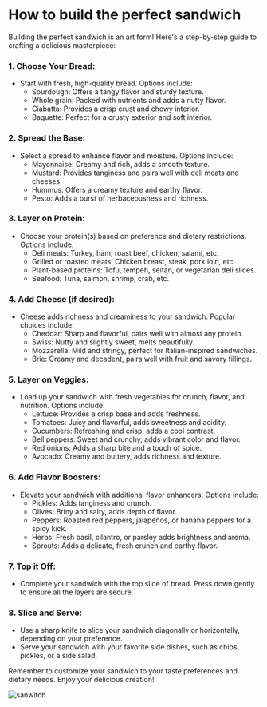 # How to build the perfect sandwich
Building the perfect sandwich is an art form! Here's a step-by-step guide to crafting a delicious masterpiece:

### 1. **Choose Your Bread**:
- Start with fresh, high-quality bread. Options include:
  - Sourdough: Offers a tangy flavor and sturdy texture.
  - Whole grain: Packed with nutrients and adds a nutty flavor.
  - Ciabatta: Provides a crisp crust and chewy interior.
  - Baguette: Perfect for a crusty exterior and soft interior.

### 2. **Spread the Base**:
- Select a spread to enhance flavor and moisture. Options include:
  - Mayonnaise: Creamy and rich, adds a smooth texture.
  - Mustard: Provides tanginess and pairs well with deli meats and cheeses.
  - Hummus: Offers a creamy texture and earthy flavor.
  - Pesto: Adds a burst of herbaceousness and richness.

### 3. **Layer on Protein**:
- Choose your protein(s) based on preference and dietary restrictions. Options include:
  - Deli meats: Turkey, ham, roast beef, chicken, salami, etc.
  - Grilled or roasted meats: Chicken breast, steak, pork loin, etc.
  - Plant-based proteins: Tofu, tempeh, seitan, or vegetarian deli slices.
  - Seafood: Tuna, salmon, shrimp, crab, etc.

### 4. **Add Cheese (if desired)**:
- Cheese adds richness and creaminess to your sandwich. Popular choices include:
  - Cheddar: Sharp and flavorful, pairs well with almost any protein.
  - Swiss: Nutty and slightly sweet, melts beautifully.
  - Mozzarella: Mild and stringy, perfect for Italian-inspired sandwiches.
  - Brie: Creamy and decadent, pairs well with fruit and savory fillings.

### 5. **Layer on Veggies**:
- Load up your sandwich with fresh vegetables for crunch, flavor, and nutrition. Options include:
  - Lettuce: Provides a crisp base and adds freshness.
  - Tomatoes: Juicy and flavorful, adds sweetness and acidity.
  - Cucumbers: Refreshing and crisp, adds a cool contrast.
  - Bell peppers: Sweet and crunchy, adds vibrant color and flavor.
  - Red onions: Adds a sharp bite and a touch of spice.
  - Avocado: Creamy and buttery, adds richness and texture.

### 6. **Add Flavor Boosters**:
- Elevate your sandwich with additional flavor enhancers. Options include:
  - Pickles: Adds tanginess and crunch.
  - Olives: Briny and salty, adds depth of flavor.
  - Peppers: Roasted red peppers, jalapeños, or banana peppers for a spicy kick.
  - Herbs: Fresh basil, cilantro, or parsley adds brightness and aroma.
  - Sprouts: Adds a delicate, fresh crunch and earthy flavor.

### 7. **Top it Off**:
- Complete your sandwich with the top slice of bread. Press down gently to ensure all the layers are secure.

### 8. **Slice and Serve**:
- Use a sharp knife to slice your sandwich diagonally or horizontally, depending on your preference.
- Serve your sandwich with your favorite side dishes, such as chips, pickles, or a side salad.

Remember to customize your sandwich to your taste preferences and dietary needs. Enjoy your delicious creation!

![sanwitch](https://media.istockphoto.com/id/1474835603/photo/ham-and-cheese-sandwich-in-white-bread.webp?b=1&s=170667a&w=0&k=20&c=xLfdRDSj_KtSTE_JZqz00cLqTCByL0TCrEGzjqoHvJ8=)